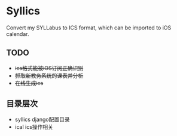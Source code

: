 # Syllics #

Convert my SYLLabus to ICS format, which can be imported to iOS calendar.

## TODO ##

* ~~ics格式能被iOS订阅正确识别~~
* ~~抓取新教务系统的课表并分析~~
* ~~在线生成ics~~

## 目录层次 ##
* syllics		django配置目录
* ical			ics操作相关
